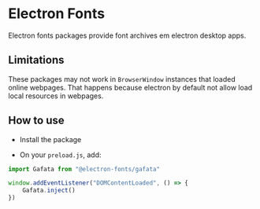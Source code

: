 # Electron Fonts

Electron fonts packages provide font archives em electron desktop apps.

## Limitations

These packages may not work in `BrowserWindow` instances that loaded online webpages. That happens because electron by default not allow load local resources in webpages.

## How to use

* Install the package

* On your `preload.js`, add:

```ts
import Gafata from "@electron-fonts/gafata"

window.addEventListener("DOMContentLoaded", () => {
    Gafata.inject()
})
```